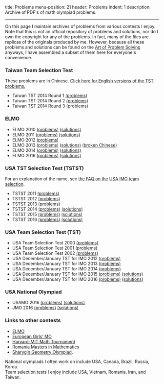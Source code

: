 title: Problems
menu-position: 21
header: Problems 
indent: 1
description: Archive of PDF's of math olympiad problems.

---

On this page I maintain archives of problems from various contests I enjoy.
Note that this is not an official repository of problems and solutions,
nor do I own the copyright for any of the problems.
In fact, many of the files are replicas of the originals produced by me.
However, because all these problems and solutions can be found
on the [Art of Problem Solving](http://artofproblemsolving.com/community/c13_contests) anyways,
I have assembled a subset of them here for everyone's convenience.

### Taiwan Team Selection Test
These problems are in Chinese.
[Click here for English versions of the TST problems.](http://www.aops.com/community/c41558)

* Taiwan TST 2014 Round 1 [(problems)](exams/TaiwanTST-2014-1.pdf)
* Taiwan TST 2014 Round 2 [(problems)](exams/TaiwanTST-2014-2.pdf)
* Taiwan TST 2014 Round 3 [(problems)](exams/TaiwanTST-2014-3.pdf)

### ELMO
* ELMO 2010 [(problems)](exams/ELMO-2010.pdf) [(solutions)](exams/ELMO-2010-sols.pdf)
* ELMO 2011 [(problems)](exams/ELMO-2011.pdf) [(solutions)](exams/ELMO-2011-sols.pdf)
* ELMO 2012 [(problems)](exams/ELMO-2012.pdf)
* ELMO 2013 [(problems)](exams/ELMO-2013.pdf) [(solutions)](exams/ELMO-2013-sols.pdf)
  [(broken Chinese)](exams/ELMO-2013-chinese.pdf)
* ELMO 2014 [(problems)](exams/ELMO-2014.pdf) [(solutions)](exams/ELMO-2014-sols.pdf)
* ELMO 2016 [(problems)](exams/ELMO-2016.pdf) [(solutions)](exams/ELMO-2016-sols.pdf)

### USA TST Selection Test (TSTST)
For an explanation of the name, see [the FAQ on the USA IMO team selection](FAQs/rules.html).

* TSTST 2011 [(problems)](exams/TSTST-2011.pdf)
* TSTST 2012 [(problems)](exams/TSTST-2012.pdf)
* TSTST 2013 [(problems)](exams/TSTST-2013.pdf)
* TSTST 2014 [(problems)](exams/TSTST-2014.pdf) [(solutions)](exams/TSTST-2014-sols.pdf)
* TSTST 2015 [(problems)](exams/TSTST-2015.pdf) [(solutions)](exams/TSTST-2015-sols.pdf)
* TSTST 2016 [(problems)](exams/TSTST-2016.pdf) [(solutions)](exams/TSTST-2016-sols.pdf)

### USA Team Selection Test (TST)
* USA Team Selection Test 2000 [(problems)](exams/tse00.pdf)
* USA Team Selection Test 2001 [(problems)](exams/tse01.pdf)
* USA Team Selection Test 2002 [(problems)](exams/tse02.pdf)
* USA December/January TST for IMO 2012 [(problems)](exams/TST-IMO-2012.pdf)
* USA December/January TST for IMO 2013 [(problems)](exams/TST-IMO-2013.pdf)
* USA December/January TST for IMO 2014 [(problems)](exams/TST-IMO-2014.pdf)
* USA December/January TST for IMO 2015 [(problems)](exams/TST-IMO-2015.pdf) [(solutions)](exams/TST-IMO-2015-sols.pdf)
* USA December/January TST for IMO 2016 [(problems)](exams/TST-IMO-2016.pdf) [(solutions)](exams/TST-IMO-2016-sols.pdf)

### USA National Olympiad
* USAMO 2016 [(problems)](exams/USAMO-2016.pdf) [(solutions)](exams/Solutions-USAMO-JMO-2016.pdf)
* JMO 2016   [(problems)](exams/USAJMO-2016.pdf) [(solutions)](exams/Solutions-USAMO-JMO-2016.pdf)

### Links to other contests
* [ELMO](elmo/problems.html)
* [European Girls' MO](https://www.egmo.org/egmos/)
* [Harvard-MIT Math Tournament](https://www.hmmt.co/archive/problems/)
* [Romania Masters in Mathematics](http://rmms.lbi.ro/)
* [Sharygin Geometry Olympiad](http://www.aops.com/community/c3372_sharygin_geometry_olympiad).

National olympiads I often work on include USA, Canada, Brazil, Russia, Korea.  
Team selection tests I enjoy include USA, Vietnam, Romania, Iran, and Taiwan.
